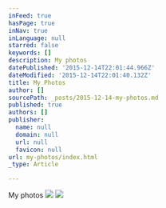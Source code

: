 ```yaml
---
inFeed: true
hasPage: true
inNav: true
inLanguage: null
starred: false
keywords: []
description: My photos
datePublished: '2015-12-14T22:01:44.966Z'
dateModified: '2015-12-14T22:01:40.132Z'
title: My Photos
author: []
sourcePath: _posts/2015-12-14-my-photos.md
published: true
authors: []
publisher:
  name: null
  domain: null
  url: null
  favicon: null
url: my-photos/index.html
_type: Article

---
```

My photos
![](https://the-grid-user-content.s3-us-west-2.amazonaws.com/407e49eb-2572-47bc-a549-2a6598cc0ac0.jpg)
![](https://the-grid-user-content.s3-us-west-2.amazonaws.com/06695998-d8e9-47e5-a19f-f8524f795f4b.jpg)